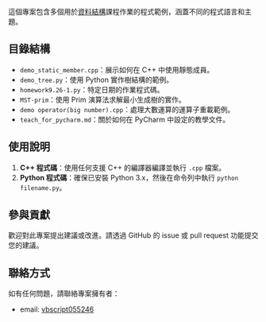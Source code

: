這個專案包含多個用於[資料結構](https://courseap2.itc.ntnu.edu.tw/acadmOpenCourse/SyllabusCtrl?year=109&term=1&courseCode=LSU0003&courseGroup=&deptCode=EU11&formS=&classes1=&deptGroup=)課程作業的程式範例，涵蓋不同的程式語言和主題。

## 目錄結構
- `demo_static_member.cpp`：展示如何在 C++ 中使用靜態成員。
- `demo_tree.py`：使用 Python 實作樹結構的範例。
- `homework9.26-1.py`：特定日期的作業程式碼。
- `MST-prim`：使用 Prim 演算法求解最小生成樹的實作。
- `demo operator(big number).cpp`：處理大數運算的運算子重載範例。
- `teach_for_pycharm.md`：關於如何在 PyCharm 中設定的教學文件。

## 使用說明

1. **C++ 程式碼**：使用任何支援 C++ 的編譯器編譯並執行 `.cpp` 檔案。
2. **Python 程式碼**：確保已安裝 Python 3.x，然後在命令列中執行 `python filename.py`。

## 參與貢獻

歡迎對此專案提出建議或改進。請透過 GitHub 的 issue 或 pull request 功能提交您的建議。

## 聯絡方式

如有任何問題，請聯絡專案擁有者：

- email: [vbscript055246](vbscript055246.cs10@nycu.edu.tw) 
